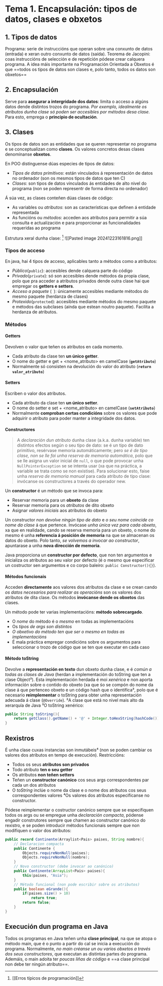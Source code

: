 # Tema 1. Encapsulación: tipos de datos, clases e obxetos
## 1. Tipos de datos
Programa: serie de instruccións que operan sobre una conxunto de datos (entrada) e xeran outro conxunto de datos (saída).
Teorema de Jacopini: coas instruccións de selección e de repetición pódese crear calquera programa.
A idea máis importante na Programación Orientada a Obxetos é que ==todos os tipos de datos son clases e, polo tanto, todos os datos son obxetos==
## 2. Encapsulación
Serve para **asegurar a intergridade dos datos**: limita o acceso a algúns datos dende distintos trozos do programa. *Por exemplo, idealmente os atributos dunha clase só poden ser accesibles por métodos desa clase*. Para esto, emprega o **principio de ocultación**.
## 3. Clases
Os tipos de datos son as entidades que se queren representar no programa e se conceptualizan como **clases**. Os valores concretos desas clases denomínanse **obxetos**.

En POO distínguense dúas especies de tipos de datos:
- *Tipos de datos primitivos*: están vinculados á representación de datos no ordenador (son os mesmos tipos de datos que ten C)
- *Clases*: son tipos de datos vinculados ás entidades de alto nivel do programa (non se poden representr de forma directa no ordenador)

Á súa vez, as clases conteñen dúas clases de código:
- As variables ou *atributos*: son as características que definen á entidade representada
- As funcións ou *métodos*: acceden aos atributos para permitir a súa consulta e actualización e para proporcionar as funcionalidades requeridas ao programa

Estrutura xeral dunha clase: [^1]
![[Pasted image 20241223161816.png]]

[^1]: [[Erros típicos de programación]]

### Tipos de acceso
En java, hai 4 tipos de acceso, aplicables tanto a métodos como a atributos:
* _Público_(`public`): accesibles dende calquera parte do código
* _Privado_(`private`): só son accesibles dende métodos da propia clase, polo que pra acceder a atributos privados dende outra clase hai que empregar os **getters e setters**.
* _Acceso a paquete_ (` `): únicamente accesibles mediante métodos do mesmo paquete (herdanza de clases)
* _Protexido_(`protected`): accesibles mediante métodos do mesmo paquete e métodos das subclases (aínda que estean noutro paquete). Facilita a herdanza de atributos.

### Métodos
#### Getters
Devolven o valor que teñen os atributos en cada momento.
* Cada atributo da clase ten **un único getter**.
* O nome do getter e get + <nome_atributo> en camelCase (**`getAtributo`**)
* Normalmente só consisten na devolución do valor do atributo (**`return valor_atributo`**)
#### Setters
Escriben o valor dos atributos.
* Cada atributo da clase ten **un único setter**.
* O nome do setter e set + <nome_atributo> en camelCase (**`setAtributo`**)
* Normalmente **comproban certas condicións** sobre os valores que pode adquirir o atributo para poder manter a integridade dos datos.
#### Constructores
 > A _declaración dun atributo_ dunha clase (a.k.a. dunha variable) ten distintos efectos según o seu tipo de dato: se é un tipo de dato primitivo, resérvase memoria automáticamente; pero _se é de tipo clase, non se lle fai unha reserva de memoria automática_, polo que se lle asigna un valor inicial de `null`, o que pode provocar unha `NullPointerException` se se intenta usar (xa que na práctica, a variable se trata como se non existise). 
 > Para solucionar esto, faise unha _reserva de memoria manual_ para cada atributo de tipo clase: invócanse os constructores a través do operador new.

Un **constructor** é un método que se invoca para:
* Reservar memoria para un **obxeto** da clase
* Reservar memoria para os _atributos_ de dito obxeto
* Asignar _valores iniciais_ aos atributos do obxeto

Un constructor _non devolve ningún tipo de dato_ e _o seu nome coincide co nome da clase_ á que pertence. Invócase _unha única vez para cada obxeto_, xa que en realidade, cando se reserva memoria para un obxeto, o nome do mesmo é unha **referencia á posición de memoria** na que se almacenan os datos do obxeto. Polo tanto, _se volvemos a invocar ao constructor_, apuntarase a unha **nova dirección de memoria**.

Java proporciona un **constructor por defecto**, que non ten argumentos e inicializa os atributos ao seu valor por defecto (é o mesmo que especificar un costructor sen argumentos e co corpo baleiro: `public Constructor(){}`).
#### Métodos funcionais
Acceden **directamente** aos valores dos atributos da clase e se crean cando _os datos necesarios para realizar as operacións_ son os valores dos atributos de dita clase. Os métodos **invócanse dende os obxetos** das clases.

Un método pode ter varias implementacións: **método sobrecargado**.
+ O _nome_ do método é o _mesmo_ en todas as implementacións
+ Os _tipos de args son distintos_
+ _O obxetivo do método ten que ser o mesmo en todas as implementacións_
+ É mala práctica empregar condicións sobre os argumentos para seleccionar o trozo de código que se ten que executar en cada caso
#### Método toString
Devolve a **representación en texto** dun obxeto dunha clase, e é _común a todas as clases de Java_ (herdan a implementación do toString que ten a clase Object²). Esta implementación herdada é moi _xenérica_ e non aporta información sobre o contido do obxeto (xa que śo se compón do nome da clase á que pertenceo obxeto e un código hash que o identifica³, polo que é necesario **reimplementar** o toString para obter unha representación adecuada á clase (`@Override`).
²A clase que está no nivel mais alto da xerarquía de Java
³O toString xenérico:
```java
public String toString(){
	return getClass().getName() + '@' + Integer.toHexString(hashCode());
}
```

## Rexistros
É unha clase cuxas instancias son inmutábeis⁴ (non se poden cambiar os valores dos atributos en tempo de execución). Restriccións:
+ Todos os seus **atributos son privados**
+ Todo atributo **ten o seu getter**
+ Os atributos **non teñen setters**
+ Teñen un **constructor canónico** cos seus args correspondentes par cada un dos atributos
+ O _toString_ inclúe o nome da clase e o nome dos atributos cos seus correspondentes valores
⁴Os valores dos atributos especifícanse no constructor.

Pódese reimplementar o costructor canónico sempre que se especifiquen todos os args ou se empregue unha _declaración compacta_, pódense engadir construtores sempre que chamen ao constructor canónico do rexistro, e se poden introducir métodos funcionais sempre que non modifiquen o valor dos atributos:
```java
public record Continente(Arraylist<Pais> paises, String nombre){
	// Declaracion compacta 
	public Continente {
		Objects.requireNonNull(paises);
		Objects.requireNonNull(nombre);
	}
	// Novo constructor (debe invocar ao canónico)
	public Continente(ArrayList<Pais> paises){
		this(paises, "Asia");
	} 
	// Método funcional (non pode escribir sobre os atributos)
	public boolean eGrande(){
		if(paises.size() > 10)
			return true;
		return false;
	}
}
```

## Execución dun programa en Java
Todos os programas en Java teñen unha **clase principal**, na que se atopa o método main, que é o punto a partir do cal se inicia a execución do programa. Normalmente, _no main créanse un ou varios obxetos a través dos seus constructores_, que executan as distintas partes do programa. Ademáis, o main adoita ter _poucas liñas de código_ e ==a clase principal non debe ter ningún atributo==.
